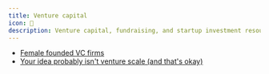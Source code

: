 ```yaml
---
title: Venture capital
icon: 🚀
description: Venture capital, fundraising, and startup investment resources
---
```


* [Female founded VC firms](https://thefutureisfemale.notion.site/6504695b68d44560bb2a35e21326cef9?v=829a595d4e0b4b2fb5c274475a784d7f)
* [Your idea probably isn't venture scale (and that's okay)](https://www.lennysnewsletter.com/p/your-startup-idea-probably-isnt-venture)



          
